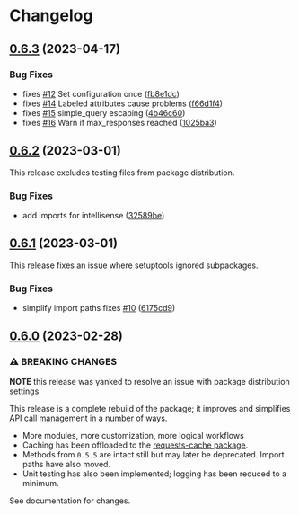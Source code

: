 # Changelog

## [0.6.3](https://github.com/engisalor/sketch-grammar-explorer/compare/v0.6.2...v0.6.3) (2023-04-17)


### Bug Fixes

* fixes [#12](https://github.com/engisalor/sketch-grammar-explorer/issues/12) Set configuration once ([fb8e1dc](https://github.com/engisalor/sketch-grammar-explorer/commit/fb8e1dc5d0b4fdd48f8af438808b7b303c803f67))
* fixes [#14](https://github.com/engisalor/sketch-grammar-explorer/issues/14) Labeled attributes cause problems ([f66d1f4](https://github.com/engisalor/sketch-grammar-explorer/commit/f66d1f4f429e520cb071db9b0d6c93a84ee708b6))
* fixes [#15](https://github.com/engisalor/sketch-grammar-explorer/issues/15) simple_query escaping ([4b46c60](https://github.com/engisalor/sketch-grammar-explorer/commit/4b46c608d9ad36e313b03404a8c7146490673cde))
* fixes [#16](https://github.com/engisalor/sketch-grammar-explorer/issues/16) Warn if max_responses reached ([1025ba3](https://github.com/engisalor/sketch-grammar-explorer/commit/1025ba31441f72909d8d2f430adb9d4cc3a299dc))

## [0.6.2](https://github.com/engisalor/sketch-grammar-explorer/compare/v0.6.1...v0.6.2) (2023-03-01)

This release excludes testing files from package distribution.

### Bug Fixes

* add imports for intellisense ([32589be](https://github.com/engisalor/sketch-grammar-explorer/commit/32589be4fccde146a7f5db4c76a337f705ed4ead))

## [0.6.1](https://github.com/engisalor/sketch-grammar-explorer/compare/v0.6.0...v0.6.1) (2023-03-01)

This release fixes an issue where setuptools ignored subpackages.

### Bug Fixes

* simplify import paths fixes [#10](https://github.com/engisalor/sketch-grammar-explorer/issues/10) ([6175cd9](https://github.com/engisalor/sketch-grammar-explorer/commit/6175cd980e5c864ef8db23528483f277ed688f4e))

## [0.6.0](https://github.com/engisalor/sketch-grammar-explorer/compare/v0.5.5...v0.6.0) (2023-02-28)

### ⚠ BREAKING CHANGES

**NOTE** this release was yanked to resolve an issue with package distribution settings

This release is a complete rebuild of the package; it improves and simplifies API call management in a number of ways. 

- More modules, more customization, more logical workflows
- Caching has been offloaded to the [requests-cache package](https://github.com/requests-cache/requests-cache). 
- Methods from `0.5.5` are intact still but may later be deprecated. Import paths have also moved. 
- Unit testing has also been implemented; logging has been reduced to a minimum.

See documentation for changes.
